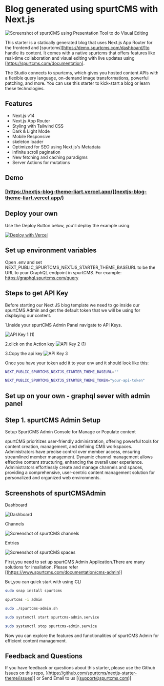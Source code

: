 # Blog generated using spurtCMS with Next.js 

![Screenshot of spurtCMS using Presentation Tool to do Visual Editing](https://www.spurtcms.com/spurtcms-starter-template.jpg)

This starter is a statically generated blog that uses Next.js App Router for the frontend and [spurtcms][https://demo.spurtcms.com/dashboard/]to handle its content. It comes with a native spurtcms that offers features like real-time collaboration and visual editing with live updates using [https://spurtcms.com/documentation].

The Studio connects to spurtcms, which gives you hosted content APIs with a flexible query language, on-demand image transformations, powerful patching, and more. You can use this starter to kick-start a blog or learn these technologies.

## Features

- Next.js v14
- Next.js App Router
- Styling with Tailwind CSS
- Dark & Light Mode
- Mobile Responsive
- skeleton loader 
- Optimized for SEO using Next.js's Metadata
- infinite scroll pagination
- New fetching and caching paradigms
- Server Actions for mutations



## Demo

### [https://nextjs-blog-theme-liart.vercel.app/](nextjs-blog-theme-liart.vercel.app/)




## Deploy your own

Use the Deploy Button below, you'll deploy the example using 

[![Deploy with Vercel](https://vercel.com/button)](https://vercel.com/new/clone?repository-url=https%3A%2F%2Fgithub.com%2Fspurtcms%2Fnextjs-blog-theme-liart)


## Set up environment variables

Open .env and set  NEXT_PUBLIC_SPURTCMS_NEXTJS_STARTER_THEME_BASEURL  to  be the URL to your GraphQL endpoint in spurtCMS. For example:
 https://graphql.spurtcms.com/query
 
## Steps to get API Key
 
 Before starting our Next JS blog template we need to go inside our spurtCMS Admin and get the default token that we will be using for displaying our content.

1.Inside your spurtCMS Admin Panel navigate to API Keys.

![API Key 1 (1)](https://github.com/user-attachments/assets/b3806e8f-1dcd-4f75-88fe-8366b3036d47)



2.click on the Action key
![API Key 2 (1)](https://github.com/user-attachments/assets/7976ebe4-40f9-4c65-b99b-195e73ca2f9a)

3.Copy the api key
![API Key 3](https://github.com/user-attachments/assets/a3d34ac1-7243-4931-8a09-6c40c2d005b4)



Once you have your token add it to your env and it should look like this:



```bash
NEXT_PUBLIC_SPURTCMS_NEXTJS_STARTER_THEME_BASEURL=""
```

```bash
NEXT_PUBLIC_SPURTCMS_NEXTJS_STARTER_THEME_TOKEN="your-api-token"
```



## Set up on your own - graphql sever with admin panel

## Step 1. spurtCMS Admin Setup

Setup SpurtCMS Admin Console for Manage or Populate content

spurtCMS prioritizes user-friendly administration, offering powerful tools for content creation, management, and defining CMS workspaces. Administrators have precise control over member access, ensuring streamlined member management. Dynamic channel management allows effective content structuring, enhancing the overall user experience. Administrators effortlessly create and manage channels and spaces, providing a comprehensive, user-centric content management solution for personalized and organized web
environments.

## Screenshots of spurtCMSAdmin
Dashboard

![Dashboard](https://dev.spurtcms.com/public/img/default-channel-banner1.svg)


Channels

![Screenshot of spurtCMS channels](	https://dev.spurtcms.com/public/img/create-category-banner.svg)

Entries

![Screenshot of spurtCMS spaces](	https://dev.spurtcms.com/public/img/entries-banner.svg)





First,you need to set up spurtCMS Admin Application.There are many solutions for insallation.
Please refer [(https://www.spurtcms.com/documentation/cms-admin)] 

But,you can quick start with using CLI

```bash
sudo snap install spurtcms
```
```bash
spurtcms -i admin
```
```bash
sudo ./spurtcms-admin.sh
```
```bash
sudo systemctl start spurtcms-admin.service
```
```bash
sudo systemctl stop spurtcms-admin.service
```
Now you can explore the features and functionalities of spurtCMS Admin for efficient content management.



## Feedback and Questions
If you have feedback or questions about this starter, please use the Github Issues on this repo, [(https://github.com/spurtcms/nextjs-starter-theme/issues)]
or Send Email to us [(support@spurtcms.com)]

